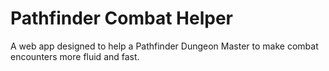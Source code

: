 # Pathfinder Combat Helper

A web app designed to help a Pathfinder Dungeon Master to
make combat encounters more fluid and fast.
